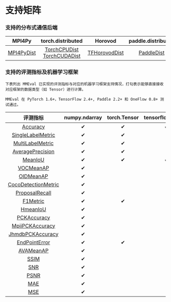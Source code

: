 # 支持矩阵

### 支持的分布式通信后端

|                                                    MPI4Py                                                     |                                                                                                                torch.distributed                                                                                                                |                                                        Horovod                                                         |                                              paddle.distributed                                               |                                                   oneflow.comm                                                   |
| :-----------------------------------------------------------------------------------------------------------: | :---------------------------------------------------------------------------------------------------------------------------------------------------------------------------------------------------------------------------------------------: | :--------------------------------------------------------------------------------------------------------------------: | :-----------------------------------------------------------------------------------------------------------: | :--------------------------------------------------------------------------------------------------------------: |
| [MPI4PyDist](../api/generated/mmeval.core.dist_backends.MPI4PyDist.html#mmeval.core.dist_backends.MPI4PyDist) | [TorchCPUDist](../api/generated/mmeval.core.dist_backends.TorchCPUDist.html#mmeval.core.dist_backends.TorchCPUDist) <br> [TorchCUDADist](../api/generated/mmeval.core.dist_backends.TorchCUDADist.html#mmeval.core.dist_backends.TorchCUDADist) | [TFHorovodDist](../api/generated/mmeval.core.dist_backends.TFHorovodDist.html#mmeval.core.dist_backends.TFHorovodDist) | [PaddleDist](../api/generated/mmeval.core.dist_backends.PaddleDist.html#mmeval.core.dist_backends.PaddleDist) | [OneFlowDist](../api/generated/mmeval.core.dist_backends.OneFlowDist.html#mmeval.core.dist_backends.OneFlowDist) |

### 支持的评测指标及机器学习框架

```{note}
下表列出 MMEval 已实现的评测指标与对应的机器学习框架支持情况，打勾表示能够直接接收对应框架的数据类型（如 Tensor）进行计算。
```

```{note}
MMEval 在 PyTorch 1.6+，TensorFlow 2.4+, Paddle 2.2+ 和 OneFlow 0.8+ 测试通过。
```

|                                                      评测指标                                                      | numpy.ndarray | torch.Tensor | tensorflow.Tensor | paddle.Tensor | oneflow.Tensor |
| :----------------------------------------------------------------------------------------------------------------: | :-----------: | :----------: | :---------------: | :-----------: | :------------: |
|                 [Accuracy](../api/generated/mmeval.metrics.Accuracy.html#mmeval.metrics.Accuracy)                  |       ✔       |      ✔       |         ✔         |       ✔       |       ✔        |
|    [SingleLabelMetric](../api/generated/mmeval.metrics.SingleLabelMetric.html#mmeval.metrics.SingleLabelMetric)    |       ✔       |      ✔       |                   |               |       ✔        |
|     [MultiLabelMetric](../api/generated/mmeval.metrics.MultiLabelMetric.html#mmeval.metrics.MultiLabelMetric)      |       ✔       |      ✔       |                   |               |       ✔        |
|     [AveragePrecision](../api/generated/mmeval.metrics.AveragePrecision.html#mmeval.metrics.AveragePrecision)      |       ✔       |      ✔       |                   |               |       ✔        |
|                   [MeanIoU](../api/generated/mmeval.metrics.MeanIoU.html#mmeval.metrics.MeanIoU)                   |       ✔       |      ✔       |         ✔         |       ✔       |       ✔        |
|                [VOCMeanAP](../api/generated/mmeval.metrics.VOCMeanAP.html#mmeval.metrics.VOCMeanAP)                |       ✔       |              |                   |               |                |
|                [OIDMeanAP](../api/generated/mmeval.metrics.OIDMeanAP.html#mmeval.metrics.OIDMeanAP)                |       ✔       |              |                   |               |                |
| [CocoDetectionMetric](../api/generated/mmeval.metrics.COCODetectionMetric.html#mmeval.metrics.COCODetectionMetric) |       ✔       |              |                   |               |                |
|        [ProposalRecall](../api/generated/mmeval.metrics.ProposalRecall.html#mmeval.metrics.ProposalRecall)         |       ✔       |              |                   |               |                |
|                 [F1Metric](../api/generated/mmeval.metrics.F1Metric.html#mmeval.metrics.F1Metric)                  |       ✔       |      ✔       |                   |               |       ✔        |
|                 [HmeanIoU](../api/generated/mmeval.metrics.HmeanIoU.html#mmeval.metrics.HmeanIoU)                  |       ✔       |              |                   |               |                |
|             [PCKAccuracy](../api/generated/mmeval.metrics.PCKAccuracy.html#mmeval.metrics.PCKAccuracy)             |       ✔       |              |                   |               |                |
|       [MpiiPCKAccuracy](../api/generated/mmeval.metrics.MpiiPCKAccuracy.html#mmeval.metrics.MpiiPCKAccuracy)       |       ✔       |              |                   |               |                |
|     [JhmdbPCKAccuracy](../api/generated/mmeval.metrics.JhmdbPCKAccuracy.html#mmeval.metrics.JhmdbPCKAccuracy)      |       ✔       |              |                   |               |                |
|          [EndPointError](../api/generated/mmeval.metrics.EndPointError.html#mmeval.metrics.EndPointError)          |       ✔       |      ✔       |                   |               |       ✔        |
|                [AVAMeanAP](../api/generated/mmeval.metrics.AVAMeanAP.html#mmeval.metrics.AVAMeanAP)                |       ✔       |              |                   |               |                |
|                       [SSIM](../api/generated/mmeval.metrics.SSIM.html#mmeval.metrics.SSIM)                        |       ✔       |              |                   |               |                |
|                         [SNR](../api/generated/mmeval.metrics.SNR.html#mmeval.metrics.SNR)                         |       ✔       |              |                   |               |                |
|                       [PSNR](../api/generated/mmeval.metrics.PSNR.html#mmeval.metrics.PSNR)                        |       ✔       |              |                   |               |                |
|                         [MAE](../api/generated/mmeval.metrics.MAE.html#mmeval.metrics.MAE)                         |       ✔       |              |                   |               |                |
|                         [MSE](../api/generated/mmeval.metrics.MSE.html#mmeval.metrics.MSE)                         |       ✔       |              |                   |               |                |

